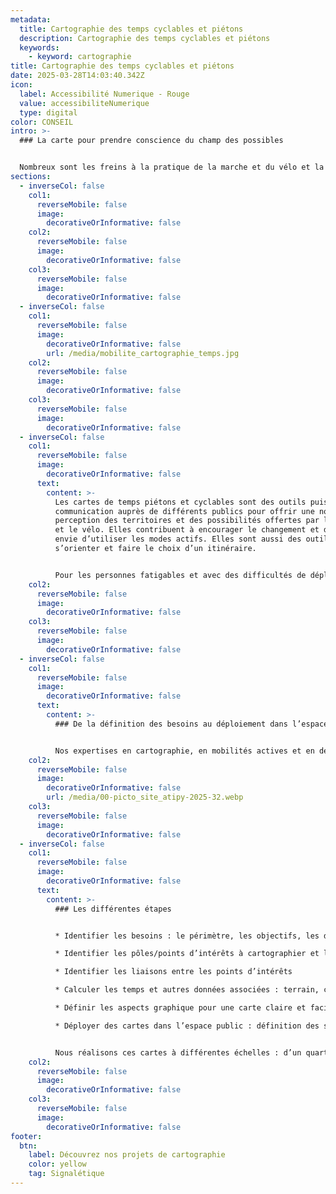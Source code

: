 ```yaml
---
metadata:
  title: Cartographie des temps cyclables et piétons
  description: Cartographie des temps cyclables et piétons
  keywords:
    - keyword: cartographie
title: Cartographie des temps cyclables et piétons
date: 2025-03-28T14:03:40.342Z
icon:
  label: Accessibilité Numerique - Rouge
  value: accessibiliteNumerique
  type: digital
color: CONSEIL
intro: >-
  ### La carte pour prendre conscience du champ des possibles


  Nombreux sont les freins à la pratique de la marche et du vélo et la question des temps de déplacements et des distances en fait partie. “Je n’ai pas le temps”, “C’est trop loin”, “c’est impossible à pied et à vélo” sont des témoignages qui reviennent régulièrement.
sections:
  - inverseCol: false
    col1:
      reverseMobile: false
      image:
        decorativeOrInformative: false
    col2:
      reverseMobile: false
      image:
        decorativeOrInformative: false
    col3:
      reverseMobile: false
      image:
        decorativeOrInformative: false
  - inverseCol: false
    col1:
      reverseMobile: false
      image:
        decorativeOrInformative: false
        url: /media/mobilite_cartographie_temps.jpg
    col2:
      reverseMobile: false
      image:
        decorativeOrInformative: false
    col3:
      reverseMobile: false
      image:
        decorativeOrInformative: false
  - inverseCol: false
    col1:
      reverseMobile: false
      image:
        decorativeOrInformative: false
      text:
        content: >-
          Les cartes de temps piétons et cyclables sont des outils puissants de
          communication auprès de différents publics pour offrir une nouvelle
          perception des territoires et des possibilités offertes par la marche
          et le vélo. Elles contribuent à encourager le changement et donner
          envie d’utiliser les modes actifs. Elles sont aussi des outils pour
          s’orienter et faire le choix d’un itinéraire.


          Pour les personnes fatigables et avec des difficultés de déplacements, elles sont un repère pour savoir dans quoi elles s’engagent et si elles auront les capacités d’aller jusqu’à un point d’intérêt.
    col2:
      reverseMobile: false
      image:
        decorativeOrInformative: false
    col3:
      reverseMobile: false
      image:
        decorativeOrInformative: false
  - inverseCol: false
    col1:
      reverseMobile: false
      image:
        decorativeOrInformative: false
      text:
        content: >-
          ### De la définition des besoins au déploiement dans l’espace public


          Nos expertises en cartographie, en mobilités actives et en design graphique nous permettent d’accompagner les acteurs dans la fabrication et le déploiement de cartes claire, lisible et compréhensible.
    col2:
      reverseMobile: false
      image:
        decorativeOrInformative: false
        url: /media/00-picto_site_atipy-2025-32.webp
    col3:
      reverseMobile: false
      image:
        decorativeOrInformative: false
  - inverseCol: false
    col1:
      reverseMobile: false
      image:
        decorativeOrInformative: false
      text:
        content: >-
          ### Les différentes étapes


          * Identifier les besoins : le périmètre, les objectifs, les données à mobiliser, le format des cartes, les supports et le déploiement des cartes

          * Identifier les pôles/points d’intérêts à cartographier et leurs dénominations

          * Identifier les liaisons entre les points d’intérêts

          * Calculer les temps et autres données associées : terrain, calculateurs d’itinéraires, outils SIG

          * Définir les aspects graphique pour une carte claire et facile à lire : types de liaisons, types de fond de plan

          * Déployer des cartes dans l’espace public : définition des supports et des implantations, chiffrages, guide technique.


          Nous réalisons ces cartes à différentes échelles : d’un quartier, d’un parc, d’un centre ville pour les piétons à une aire urbaine regroupant plusieurs intercommunalités pour les vélos.
    col2:
      reverseMobile: false
      image:
        decorativeOrInformative: false
    col3:
      reverseMobile: false
      image:
        decorativeOrInformative: false
footer:
  btn:
    label: Découvrez nos projets de cartographie
    color: yellow
    tag: Signalétique
---
```

